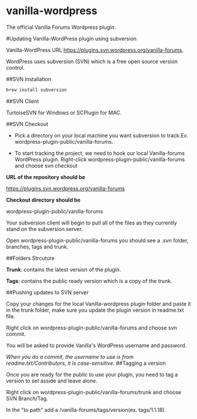 vanilla-wordpress
=================

The official Vanilla Forums Wordpress plugin.

#Updating Vanilla-WordPress plugin using subversion

Vanilla-WordPress URL https://plugins.svn.wordpress.org/vanilla-forums.

WordPress uses subversion (SVN) which is a free open source version control.

##SVN Installation
```sh
brew install subversion
```
##SVN Client

TurtoiseSVN for Windows or SCPlugin for MAC.

##SVN Checkout

* Pick a directory on your local machine you want subversion to track.Ex. wordpress-plugin-public/vanilla-forums.

* To start tracking the project, we need to hook our local Vanilla-forums WordPress plugin. Right-click wordpress-plugin-public/vanilla-forums and choose svn checkout

**URL of the repository should be**

https://plugins.svn.wordpress.org/vanilla-forums

**Checkout directory should be** 

wordpress-plugin-public/vanilla-forums


Your subversion client will begin to pull all of the files as they currently stand on the subversion server.

Open wordpress-plugin-public/vanilla-forums you should see a .svn folder, branches, tags and trunk.

##Folders Strcuture

**Trunk**: contains the latest version of the plugin.

**Tags**: contains the public ready version which is a copy of the trunk.

##Pushing updates to SVN server

Copy your changes for the local Vanilla-wordpress plugin folder and paste it in the trunk folder, make sure you update the plugin version in readme.txt file.

Right click on wordpress-plugin-public/vanilla-forums and choose svn commit.

You will be asked to provide Vanilla's WordPress username and password.

*When you do a commit, the username to use is from readme.txt/Contributors, it is case-sensitive.*
##Tagging a version

Once you are ready for the public to use your plugin, you need to tag a version to set asside and leave alone.

Right click on wordpress-plugin-public/vanilla-forums/trunk and choose SVN Branch/Tag. 

In the "to path" add a /vanilla-forums/tags/version(ex. tags/1.1.18).





